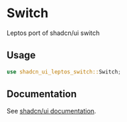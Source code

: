 # Switch

Leptos port of shadcn/ui switch

## Usage

```rust
use shadcn_ui_leptos_switch::Switch;
```

## Documentation

See [shadcn/ui documentation](https://ui.shadcn.com/docs/components/switch).
